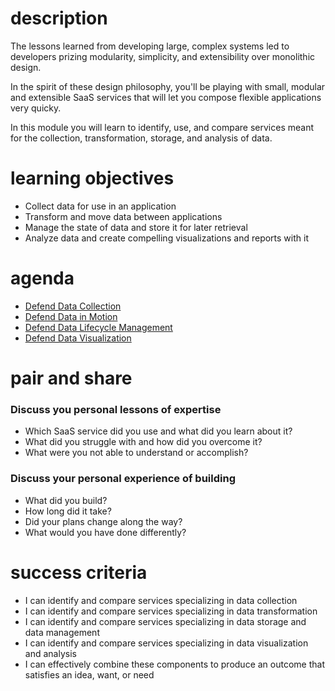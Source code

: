 # description
The lessons learned from developing large, complex systems led to developers prizing modularity, simplicity, and extensibility over monolithic design.

In the spirit of these design philosophy, you'll be playing with small, modular and extensible SaaS services that will let you compose flexible applications very quicky.

In this module you will learn to identify, use, and compare services meant for the collection, transformation, storage, and analysis of data.

# learning objectives
- Collect data for use in an application
- Transform and move data between applications
- Manage the state of data and store it for later retrieval
- Analyze data and create compelling visualizations and reports with it

# agenda
- [Defend Data Collection](/activity-5-1)
- [Defend Data in Motion](/activity-5-2)
- [Defend Data Lifecycle Management](/activity-5-3)
- [Defend Data Visualization](/activity-5-4)

# pair and share

### Discuss you personal lessons of expertise
- Which SaaS service did you use and what did you learn about it?
- What did you struggle with and how did you overcome it?
- What were you not able to understand or accomplish?

### Discuss your personal experience of building
- What did you build?
- How long did it take?
- Did your plans change along the way?
- What would you have done differently?

# success criteria
- I can identify and compare services specializing in data collection
- I can identify and compare services specializing in data transformation
- I can identify and compare services specializing in data storage and data management
- I can identify and compare services specializing in data visualization and analysis
- I can effectively combine these components to produce an outcome that satisfies an idea, want, or need

